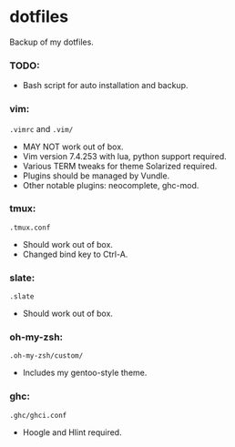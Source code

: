 dotfiles
===

Backup of my dotfiles.

### TODO:
* Bash script for auto installation and backup.

### vim:
`.vimrc` and `.vim/`
* MAY NOT work out of box.
* Vim version 7.4.253 with lua, python support required.
* Various TERM tweaks for theme Solarized required.
* Plugins should be managed by Vundle.
* Other notable plugins: neocomplete, ghc-mod.

### tmux:
`.tmux.conf`
* Should work out of box.
* Changed bind key to Ctrl-A.

### slate:
`.slate`
* Should work out of box.

### oh-my-zsh:
`.oh-my-zsh/custom/`
* Includes my gentoo-style theme.

### ghc:
`.ghc/ghci.conf`
* Hoogle and Hlint required.
